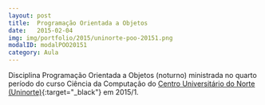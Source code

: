 ```yaml
---
layout: post
title:  Programação Orientada a Objetos
date:   2015-02-04
img: img/portfolio/2015/uninorte-poo-20151.png
modalID: modalPOO20151
category: Aula
---
```


Disciplina Programação Orientada a Objetos (noturno) ministrada no quarto período do curso Ciência da Computação do [Centro Universitário do Norte (Uninorte)][uninorte]{:target="_black"} em 2015/1.


[uninorte]: http://uninorte.com.br/

